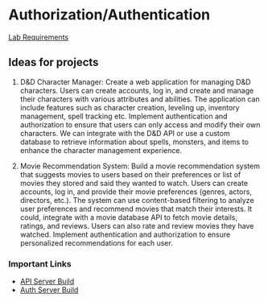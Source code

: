 # Authorization/Authentication

[Lab Requirements](https://codefellows.github.io/code-401-javascript-guide/curriculum/class-09/lab/)

## Ideas for projects

1. D&D Character Manager: Create a web application for managing D&D characters. Users can create accounts, log in, and create and manage their characters with various attributes and abilities. The application can include features such as character creation, leveling up, inventory management, spell tracking etc. Implement authentication and authorization to ensure that users can only access and modify their own characters. We can integrate with the D&D API or use a custom database to retrieve information about spells, monsters, and items to enhance the character management experience.

2. Movie Recommendation System: Build a movie recommendation system that suggests movies to users based on their preferences or list of movies they stored and said they wanted to watch. Users can create accounts, log in, and provide their movie preferences (genres, actors, directors, etc.). The system can use content-based filtering to analyze user preferences and recommend movies that match their interests. It could, integrate with a movie database API to fetch movie details, ratings, and reviews. Users can also rate and review movies they have watched. Implement authentication and authorization to ensure personalized recommendations for each user.

### Important Links

* [API Server Build](./dynamicApiServer.md)
* [Auth Server Build](./authenticatedServerModule.md)